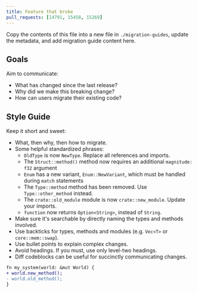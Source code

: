 ```yaml
---
title: Feature that broke
pull_requests: [14791, 15458, 15269]
---
```


Copy the contents of this file into a new file in `./migration-guides`, update the metadata, and add migration guide content here.

## Goals

Aim to communicate:

- What has changed since the last release?
- Why did we make this breaking change?
- How can users migrate their existing code?

## Style Guide

Keep it short and sweet:

- What, then why, then how to migrate.
- Some helpful standardized phrases:
  - `OldType` is now `NewType`. Replace all references and imports.
  - The `Struct::method()` method now requires an additional `magnitude: f32` argument
  - `Enum` has a new variant, `Enum::NewVariant`, which must be handled during `match` statements
  - The `Type::method` method has been removed. Use `Type::other_method` instead.
  - The `crate::old_module` module is now `crate::new_module`. Update your imports.
  - `function` now returns `Option<String>`, instead of `String`.
- Make sure it's searchable by directly naming the types and methods involved.
- Use backticks for types, methods and modules (e.g. `Vec<T>` or `core::mem::swap`).
- Use bullet points to explain complex changes.
- Avoid headings. If you must, use only level-two headings.
- Diff codeblocks can be useful for succinctly communicating changes.

```diff
fn my_system(world: &mut World) {
+ world.new_method();
- world.old_method();
}
```
